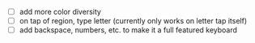 - [ ] add more color diversity
- [ ] on tap of region, type letter (currently only works on letter tap itself)
- [ ] add backspace, numbers, etc. to make it a full featured keyboard

